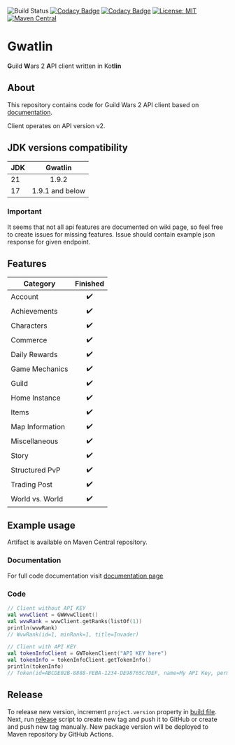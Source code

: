 ![Build Status](https://github.com/Kryszak/gwatlin/actions/workflows/build.yml/badge.svg)
[![Codacy Badge](https://app.codacy.com/project/badge/Coverage/6888080bc19640b4ad89efd0fd84ad9e)](https://app.codacy.com/gh/Kryszak/gwatlin/dashboard?utm_source=gh&utm_medium=referral&utm_content=&utm_campaign=Badge_coverage)
[![Codacy Badge](https://app.codacy.com/project/badge/Grade/6888080bc19640b4ad89efd0fd84ad9e)](https://app.codacy.com/gh/Kryszak/gwatlin/dashboard?utm_source=gh&utm_medium=referral&utm_content=&utm_campaign=Badge_grade)
[![License: MIT](https://img.shields.io/badge/License-MIT-yellow.svg)](https://opensource.org/licenses/MIT)
[![Maven Central](https://img.shields.io/maven-central/v/io.github.kryszak/gwatlin.svg)](https://search.maven.org/artifact/io.github.kryszak/gwatlin)

# Gwatlin
**G**uild **W**ars 2 **A**PI client written in Ko**tlin**

## About
This repository contains code for Guild Wars 2 API client based on [documentation](https://wiki.guildwars2.com/wiki/API:Main).

Client operates on API version v2.

## JDK versions compatibility
| JDK   |     Gwatlin     |
|-------|:---------------:|
| 21    |      1.9.2      |
| 17    | 1.9.1 and below |


### Important
It seems that not all api features are documented on wiki page, so feel free to create issues for missing features.
Issue should contain example json response for given endpoint.

## Features
| Category          | Finished           |
| ----------------- | :----------------: |
| Account           | :heavy_check_mark: |
| Achievements      | :heavy_check_mark: |
| Characters        | :heavy_check_mark: |
| Commerce          | :heavy_check_mark: |
| Daily Rewards     | :heavy_check_mark: |
| Game Mechanics    | :heavy_check_mark: |
| Guild             | :heavy_check_mark: |
| Home Instance     | :heavy_check_mark: |
| Items             | :heavy_check_mark: |
| Map Information   | :heavy_check_mark: |
| Miscellaneous     | :heavy_check_mark: |
| Story             | :heavy_check_mark: |
| Structured PvP    | :heavy_check_mark: |
| Trading Post      | :heavy_check_mark: |
| World vs. World   | :heavy_check_mark: |

## Example usage
Artifact is available on Maven Central repository.

### Documentation
For full code documentation visit [documentation page](https://kryszak.github.io/gwatlin-docs/)

### Code
```kotlin
// Client without API KEY
val wvwClient = GWWvwClient()
val wvwRank = wvwClient.getRanks(listOf(1))
println(wvwRank)
// WvwRank(id=1, minRank=1, title=Invader)

// Client with API KEY
val tokenInfoClient = GWTokenClient("API KEY here")
val tokenInfo = tokenInfoClient.getTokenInfo()
println(tokenInfo)
// Token(id=ABCDE02B-8888-FEBA-1234-DE98765C7DEF, name=My API Key, permissions=[account, characters, tradingpost, unlocks, build], type=null, expiresAt=null, issuedAt=null, urls=null)
```
## Release
To release new version, increment `project.version` property in [build file](./build.gradle.kts). Next, run [release](./release_version.sh) script to create new tag and push it to GitHub or create and push new tag manually. New package version will be deployed to Maven repository by GitHub Actions.
